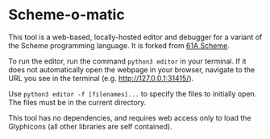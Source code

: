 # Scheme-o-matic
This tool is a web-based, locally-hosted editor and debugger for a
variant of the Scheme programming language. It is forked from [61A
Scheme](https://github.com/Cal-CS-61A-Staff/scheme_editor).

To run the editor, run the command `python3 editor` in your terminal.
If it does not automatically open the webpage in your browser,
navigate to the URL you see in the terminal (e.g.
http://127.0.0.1:31415/).

Use `python3 editor -f [filenames]...` to specify the files to
initially open. The files must be in the current directory.

This tool has no dependencies, and requires web access only to load
the Glyphicons (all other libraries are self contained).
